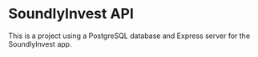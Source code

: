 # SoundlyInvest API

This is a project using a PostgreSQL database and Express server for the SoundlyInvest app.